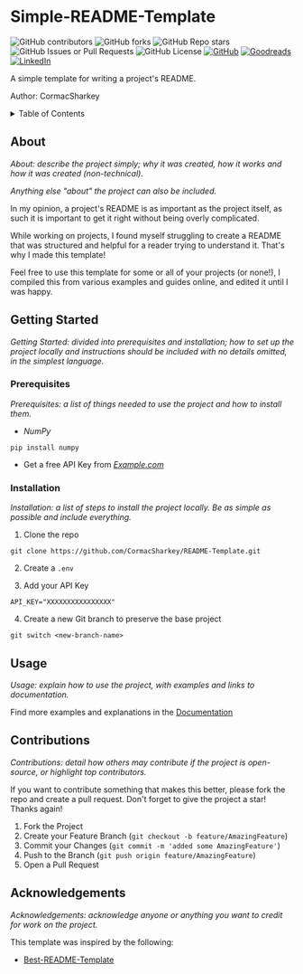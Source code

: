 # Simple-README-Template

<!-- [![Contributors][contributors-shield]][contributors-url] -->
![GitHub contributors](https://img.shields.io/github/contributors/CormacSharkey/Simple-README-Template?style=flat)
![GitHub forks](https://img.shields.io/github/forks/CormacSharkey/Simple-README-Template?style=flat)
![GitHub Repo stars](https://img.shields.io/github/stars/CormacSharkey/Simple-README-Template?style=flat)
![GitHub Issues or Pull Requests](https://img.shields.io/github/issues/CormacSharkey/Simple-README-Template?style=flat)
![GitHub License](https://img.shields.io/github/license/CormacSharkey/Simple-README-Template)
[![GitHub][github-shield]][github-url]
[![Goodreads][goodreads-shield]][goodreads-url]
[![LinkedIn][linkedin-shield]][linkedin-url]

A simple template for writing a project's README.

Author: CormacSharkey

<!-- TABLE OF CONTENTS -->
<details>
  <summary>Table of Contents</summary>
  <ol>
    <li>
      <a href="#about">About</a>
    </li>
    <li>
      <a href="#getting-started">Getting Started</a>
      <ul>
        <li><a href="#prerequisites">Prerequisites</a></li>
        <li><a href="#installation">Installation</a></li>
      </ul>
    </li>
    <li><a href="#usage">Usage</a></li>
    <li><a href="#contributions">Contributions</a></li>
    <li><a href="#acknowledgments">Acknowledgments</a></li>
  </ol>
</details>

## About

*About: describe the project simply; why it was created, how it works and how it was created (non-technical).*

*Anything else "about" the project can also be included.*

In my opinion, a project's README is as important as the project itself, as such it is important to get it right without being overly complicated. 

While working on projects, I found myself struggling to create a README that was structured and helpful for a reader trying to understand it. That's why I made this template!

Feel free to use this template for some or all of your projects (or none!), I compiled this from various examples and guides online, and edited it until I was happy.

## Getting Started 

*Getting Started: divided into prerequisites and installation; how to set up the project locally and instructions should be included with no details omitted, in the simplest language.*

### Prerequisites

*Prerequisites: a list of things needed to use the project and how to install them.*

- *NumPy*
````
pip install numpy
````

- Get a free API Key from *[Example.com](example.com)*

### Installation

*Installation: a list of steps to install the project locally. Be as simple as possible and include everything.*

1. Clone the repo
````
git clone https://github.com/CormacSharkey/README-Template.git
````

2. Create a `.env`

3. Add your API Key
````
API_KEY="XXXXXXXXXXXXXXXX"
````

4. Create a new Git branch to preserve the base project
````
git switch <new-branch-name>
````

## Usage

*Usage: explain how to use the project, with examples and links to documentation.*

Find more examples and explanations in the [Documentation](example.com)

## Contributions

*Contributions: detail how others may contribute if the project is open-source, or highlight top contributors.*

If you want to contribute something that makes this better, please fork the repo and create a pull request. Don't forget to give the project a star! Thanks again!

1. Fork the Project
2. Create your Feature Branch (`git checkout -b feature/AmazingFeature`)
3. Commit your Changes (`git commit -m 'added some AmazingFeature'`)
4. Push to the Branch (`git push origin feature/AmazingFeature`)
5. Open a Pull Request

## Acknowledgements

*Acknowledgements: acknowledge anyone or anything you want to credit for work on the project.*

This template was inspired by the following:
- [Best-README-Template](https://github.com/othneildrew/Best-README-Template)


[linkedin-shield]: https://img.shields.io/badge/LinkedIn-0077B5?style=flat&logo=linkedin&logoColor=white
[linkedin-url]: https://www.linkedin.com/in/cormac-sharkey/

[github-shield]: https://img.shields.io/badge/GitHub-100000?style=flat&logo=github&logoColor=white
[github-url]: https://github.com/CormacSharkey

[goodreads-shield]: https://img.shields.io/badge/Goodreads-372213?style=flat&logo=goodreads&logoColor=white
[goodreads-url]: https://www.goodreads.com/user/show/107336829-cormac-sharkey